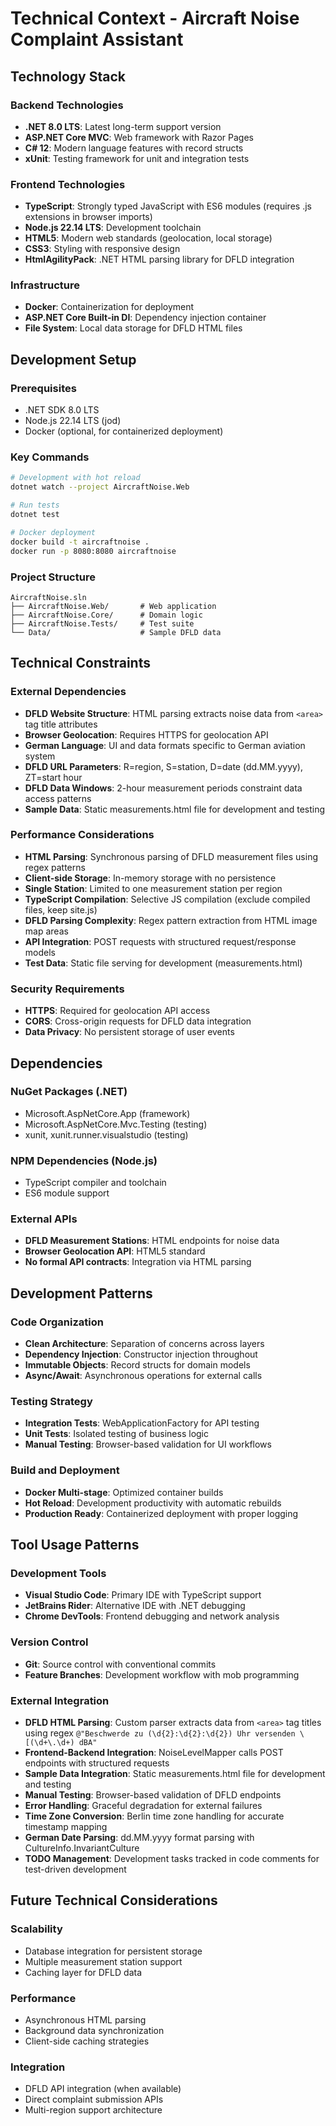 # Technical Context - Aircraft Noise Complaint Assistant

## Technology Stack

### Backend Technologies
- **.NET 8.0 LTS**: Latest long-term support version
- **ASP.NET Core MVC**: Web framework with Razor Pages
- **C# 12**: Modern language features with record structs
- **xUnit**: Testing framework for unit and integration tests

### Frontend Technologies
- **TypeScript**: Strongly typed JavaScript with ES6 modules (requires .js extensions in browser imports)
- **Node.js 22.14 LTS**: Development toolchain
- **HTML5**: Modern web standards (geolocation, local storage)
- **CSS3**: Styling with responsive design
- **HtmlAgilityPack**: .NET HTML parsing library for DFLD integration

### Infrastructure
- **Docker**: Containerization for deployment
- **ASP.NET Core Built-in DI**: Dependency injection container
- **File System**: Local data storage for DFLD HTML files

## Development Setup

### Prerequisites
- .NET SDK 8.0 LTS
- Node.js 22.14 LTS (jod)
- Docker (optional, for containerized deployment)

### Key Commands
```bash
# Development with hot reload
dotnet watch --project AircraftNoise.Web

# Run tests
dotnet test

# Docker deployment
docker build -t aircraftnoise .
docker run -p 8080:8080 aircraftnoise
```

### Project Structure
```
AircraftNoise.sln
├── AircraftNoise.Web/       # Web application
├── AircraftNoise.Core/      # Domain logic
├── AircraftNoise.Tests/     # Test suite
└── Data/                    # Sample DFLD data
```

## Technical Constraints

### External Dependencies
- **DFLD Website Structure**: HTML parsing extracts noise data from `<area>` tag title attributes
- **Browser Geolocation**: Requires HTTPS for geolocation API
- **German Language**: UI and data formats specific to German aviation system
- **DFLD URL Parameters**: R=region, S=station, D=date (dd.MM.yyyy), ZT=start hour
- **DFLD Data Windows**: 2-hour measurement periods constraint data access patterns
- **Sample Data**: Static measurements.html file for development and testing

### Performance Considerations
- **HTML Parsing**: Synchronous parsing of DFLD measurement files using regex patterns
- **Client-side Storage**: In-memory storage with no persistence
- **Single Station**: Limited to one measurement station per region
- **TypeScript Compilation**: Selective JS compilation (exclude compiled files, keep site.js)
- **DFLD Parsing Complexity**: Regex pattern extraction from HTML image map areas
- **API Integration**: POST requests with structured request/response models
- **Test Data**: Static file serving for development (measurements.html)

### Security Requirements
- **HTTPS**: Required for geolocation API access
- **CORS**: Cross-origin requests for DFLD data integration
- **Data Privacy**: No persistent storage of user events

## Dependencies

### NuGet Packages (.NET)
- Microsoft.AspNetCore.App (framework)
- Microsoft.AspNetCore.Mvc.Testing (testing)
- xunit, xunit.runner.visualstudio (testing)

### NPM Dependencies (Node.js)
- TypeScript compiler and toolchain
- ES6 module support

### External APIs
- **DFLD Measurement Stations**: HTML endpoints for noise data
- **Browser Geolocation API**: HTML5 standard
- **No formal API contracts**: Integration via HTML parsing

## Development Patterns

### Code Organization
- **Clean Architecture**: Separation of concerns across layers
- **Dependency Injection**: Constructor injection throughout
- **Immutable Objects**: Record structs for domain models
- **Async/Await**: Asynchronous operations for external calls

### Testing Strategy
- **Integration Tests**: WebApplicationFactory for API testing
- **Unit Tests**: Isolated testing of business logic
- **Manual Testing**: Browser-based validation for UI workflows

### Build and Deployment
- **Docker Multi-stage**: Optimized container builds
- **Hot Reload**: Development productivity with automatic rebuilds
- **Production Ready**: Containerized deployment with proper logging

## Tool Usage Patterns

### Development Tools
- **Visual Studio Code**: Primary IDE with TypeScript support
- **JetBrains Rider**: Alternative IDE with .NET debugging
- **Chrome DevTools**: Frontend debugging and network analysis

### Version Control
- **Git**: Source control with conventional commits
- **Feature Branches**: Development workflow with mob programming

### External Integration
- **DFLD HTML Parsing**: Custom parser extracts data from `<area>` tag titles using regex `@"Beschwerde zu (\d{2}:\d{2}:\d{2}) Uhr versenden \[(\d+\.\d+) dBA"`
- **Frontend-Backend Integration**: NoiseLevelMapper calls POST endpoints with structured requests
- **Sample Data Integration**: Static measurements.html file for development and testing
- **Manual Testing**: Browser-based validation of DFLD endpoints
- **Error Handling**: Graceful degradation for external failures
- **Time Zone Conversion**: Berlin time zone handling for accurate timestamp mapping
- **German Date Parsing**: dd.MM.yyyy format parsing with CultureInfo.InvariantCulture
- **TODO Management**: Development tasks tracked in code comments for test-driven development

## Future Technical Considerations

### Scalability
- Database integration for persistent storage
- Multiple measurement station support
- Caching layer for DFLD data

### Performance
- Asynchronous HTML parsing
- Background data synchronization
- Client-side caching strategies

### Integration
- DFLD API integration (when available)
- Direct complaint submission APIs
- Multi-region support architecture